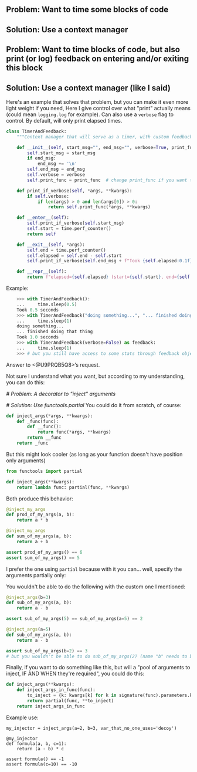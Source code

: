 ## Problem: Want to time some blocks of code

## Solution: Use a context manager

## Problem: Want to time blocks of code, but also print (or log) feedback on entering and/or exiting this block

## Solution: Use a context manager (like I said)

Here's an example that solves that problem, but you can make it even more light weight if you need,
Here I give control over what "print" actually means (could mean `logging.log` for example).
Can also use a `verbose` flag to control.
By default, will only print elapsed times.

```python
class TimerAndFeedback:
    """Context manager that will serve as a timer, with custom feedback prints (or logging, or any callback)"""

    def __init__(self, start_msg="", end_msg="", verbose=True, print_func=print):
        self.start_msg = start_msg
        if end_msg:
            end_msg += '\n'
        self.end_msg = end_msg
        self.verbose = verbose
        self.print_func = print_func  # change print_func if you want to log, etc. instead

    def print_if_verbose(self, *args, **kwargs):
        if self.verbose:
            if len(args) > 0 and len(args[0]) > 0:
                return self.print_func(*args, **kwargs)

    def __enter__(self):
        self.print_if_verbose(self.start_msg)
        self.start = time.perf_counter()
        return self

    def __exit__(self, *args):
        self.end = time.perf_counter()
        self.elapsed = self.end - self.start
        self.print_if_verbose(self.end_msg + f"Took {self.elapsed:0.1f} seconds")

    def __repr__(self):
        return f"elapsed={self.elapsed} (start={self.start}, end={self.end})"
```
Example:
```python
    >>> with TimerAndFeedback():
    ...     time.sleep(0.5)
    Took 0.5 seconds
    >>> with TimerAndFeedback("doing something...", "... finished doing that thing"):
    ...     time.sleep(1)
    doing something...
    ... finished doing that thing
    Took 1.0 seconds
    >>> with TimerAndFeedback(verbose=False) as feedback:
    ...     time.sleep(1)
    >>> # but you still have access to some stats through feedback object (like elapsed, started, etc.)
```
Answer to <@U9PRQB5Q8>’s request.

Not sure I understand what you want, but according to my understanding, you can do this:

*# Problem: A decorator to "inject" arguments*

*# Solution: Use functools.partial* 
You could do it from scratch, of course:
```python
def inject_args(*args, **kwargs):
    def _func(func):
        def __func():
            return func(*args, **kwargs)
        return __func
    return _func
```
But this might look cooler (as long as your function doesn't have position only arguments)
```python
from functools import partial

def inject_args(**kwargs):
    return lambda func: partial(func, **kwargs)
```
Both produce this behavior:

```python
@inject_my_args
def prod_of_my_args(a, b):
    return a * b

@inject_my_args
def sum_of_my_args(a, b):
    return a + b

assert prod_of_my_args() == 6
assert sum_of_my_args() == 5
```
I prefer the one using `partial` because with it you can... well, specify the arguments partially only:

You wouldn't be able to do the following with the custom one I mentioned:

```python
@inject_args(b=3)
def sub_of_my_args(a, b):
    return a - b

assert sub_of_my_args(5) == sub_of_my_args(a=5) == 2

@inject_args(a=5)
def sub_of_my_args(a, b):
    return a - b

assert sub_of_my_args(b=2) == 3
# but you wouldn't be able to do sub_of_my_args(2) (name "b" needs to be specified)
```

Finally, if you want to do something like this, but will a "pool of arguments to inject, IF AND WHEN they're required", you could do this:

```python
def inject_args(**kwargs):
    def inject_args_in_func(func):
        to_inject = {k: kwargs[k] for k in signature(func).parameters.keys() & kwargs}
        return partial(func, **to_inject)
    return inject_args_in_func
```
Example use:

```
my_injector = inject_args(a=2, b=3, var_that_no_one_uses='decoy')

@my_injector
def formula(a, b, c=1):
    return (a - b) * c

assert formula() == -1
assert formula(c=10) == -10
```
